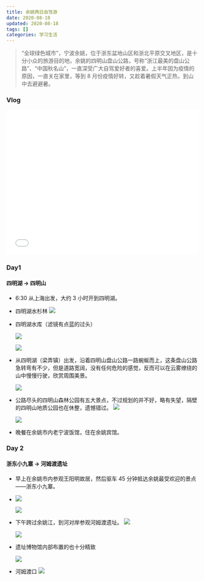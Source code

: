 ```yaml
---
title: 余姚两日自驾游
date: 2020-08-18
updated: 2020-08-18
tags: []
categories: 学习生活
---
```


> “全球绿色城市”，宁波余姚，位于浙东盆地山区和浙北平原交叉地区，是十分小众的旅游目的地，余姚的四明山盘山公路，号称“浙江最美的盘山公路”、“中国秋名山”，一直深受广大自驾爱好者的喜爱。上半年因为疫情的原因，一直关在家里，等到 8 月份疫情好转，又趁着暑假天气正热，到山中去避避暑。

<!--more-->

### Vlog

<div style="position: relative; width: 100%; height: 0; padding-bottom: 75%;">
    <iframe src="//player.bilibili.com/player.html?bvid=BV1Bp4y1e74t"  scrolling="no" border="0" frameborder="no" framespacing="0" allowfullscreen="true" style="position: absolute; width: 100%; height: 100%; left: 0; top: 0;"></iframe>
</div>

### Day1 
#### 四明湖 -> 四明山
- 6:30 从上海出发，大约 3 小时开到四明湖。

- 四明湖水杉林
  ![](https://cdn.jsdelivr.net/gh/Bezhuang/Imgbed/blogimg/%E4%BD%99%E5%A7%9A1.jpg)

- 四明湖水库（滤镜有点蓝的过头）

  ![](https://cdn.jsdelivr.net/gh/Bezhuang/Imgbed/blogimg/%E4%BD%99%E5%A7%9A2.jpg)

  ![](https://cdn.jsdelivr.net/gh/Bezhuang/Imgbed/blogimg/%E4%BD%99%E5%A7%9A3.jpg)

- 从四明湖（梁弄镇）出发，沿着四明山盘山公路一路蜿蜒而上，这条盘山公路急转弯有不少，但是道路宽阔，没有任何危险的感觉，反而可以在云雾缭绕的山中慢慢行驶，欣赏周围美景。

  ![](https://cdn.jsdelivr.net/gh/Bezhuang/Imgbed/blogimg/%E4%BD%99%E5%A7%9A4.jpg)

- 公路尽头的四明山森林公园有五大景点，不过规划的并不好，略有失望，隔壁的四明山地质公园也在休整，遗憾错过。
  ![](https://cdn.jsdelivr.net/gh/Bezhuang/Imgbed/blogimg/%E4%BD%99%E5%A7%9A5.jpg)

  ![](http://imageproxy.chaoxing.com/0x0,q15,jpeg,sUY7VIBR0KEcQ6dAypaVskBZSY6v-EvdTRiGNKS0V2d0/http://p.ananas.chaoxing.com/star3/origin/c59d53d092d898e196b978ab3e68e27c.png)

- 晚餐在余姚市内老宁波饭馆，住在余姚宾馆。

### Day 2 
#### 浙东小九寨 -> 河姆渡遗址
- 早上在余姚市内参观王阳明故居，然后驱车 45 分钟抵达余姚最受欢迎的景点——浙东小九寨。

- ![](https://cdn.jsdelivr.net/gh/Bezhuang/Imgbed/blogimg/%E4%BD%99%E5%A7%9A6.jpg)

  ![](https://cdn.jsdelivr.net/gh/Bezhuang/Imgbed/blogimg/%E4%BD%99%E5%A7%9A10.jpg)

- 下午跨过余姚江，到河对岸参观河姆渡遗址。
  ![](https://cdn.jsdelivr.net/gh/Bezhuang/Imgbed/blogimg/%E4%BD%99%E5%A7%9A7.jpg)

  ![](https://cdn.jsdelivr.net/gh/Bezhuang/Imgbed/blogimg/%E4%BD%99%E5%A7%9A11.jpg)

- 遗址博物馆内部布置的也十分精致

  ![](https://cdn.jsdelivr.net/gh/Bezhuang/Imgbed/blogimg/%E4%BD%99%E5%A7%9A8.jpg)

- 河姆渡口
![](https://cdn.jsdelivr.net/gh/Bezhuang/Imgbed/blogimg/%E4%BD%99%E5%A7%9A12.jpg)



